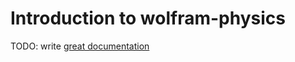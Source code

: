 # Introduction to wolfram-physics

TODO: write [great documentation](http://jacobian.org/writing/what-to-write/)
